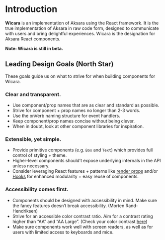# Introduction

**Wicara** is an implementation of Aksara using the React framework. It is the true implementation of Aksara in raw code form, designed to communicate with users and bring delightful experiences. Wicara is the designation for Aksara React components.

**Note: Wicara is still in beta.**

## Leading Design Goals (North Star)

These goals guide us on what to strive for when building components for Wicara.

### Clear and transparent.

- Use component/prop names that are as clear and standard as possible.
- Strive for component + prop names no longer than 2-3 words.
- Use the onVerb naming structure for event handlers.
- Keep component/prop names concise without being clever.
- When in doubt, look at other component libraries for inspiration.

### Extensible, yet simple.

- Provide primitive components (e.g. `Box` and `Text`) which provides full control of styling + theme.
- Higher-level components should’t expose underlying internals in the API unless necessary.
- Consider leveraging React features + patterns like [render props](https://reactjs.org/docs/render-props.html) and/or [Hooks](https://reactjs.org/docs/hooks-intro.html) for enhanced modularity + easy reuse of components.

### Accessibility comes first.

- Components should be designed with accessibility in mind. Make sure the fancy features doesn’t break accessibility. (Morten Rand-Hendriksen)
- Strive for an accessible color contrast ratio. Aim for a contrast rating higher than “AA” and “AA Large”. (Check your color contrast [here](https://colorable.jxnblk.com/))
- Make sure components work well with screen readers, as well as for users with limited access to keyboards and mice.
